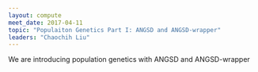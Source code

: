 ```yaml
---
layout: compute
meet_date: 2017-04-11
topic: "Populaiton Genetics Part I: ANGSD and ANGSD-wrapper"
leaders: "Chaochih Liu"
---
```


We are introducing population genetics with ANGSD and ANGSD-wrapper
